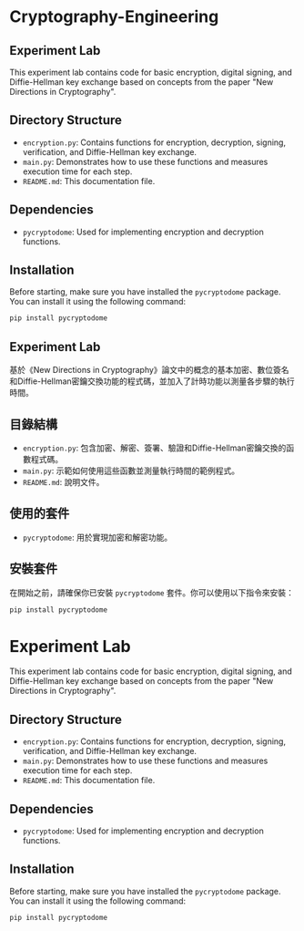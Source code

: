 # Cryptography-Engineering
## Experiment Lab

This experiment lab contains code for basic encryption, digital signing, and Diffie-Hellman key exchange based on concepts from the paper "New Directions in Cryptography".

## Directory Structure

- `encryption.py`: Contains functions for encryption, decryption, signing, verification, and Diffie-Hellman key exchange.
- `main.py`: Demonstrates how to use these functions and measures execution time for each step.
- `README.md`: This documentation file.

## Dependencies

- `pycryptodome`: Used for implementing encryption and decryption functions.

## Installation

Before starting, make sure you have installed the `pycryptodome` package. You can install it using the following command:

```bash
pip install pycryptodome
```


## Experiment Lab

基於《New Directions in Cryptography》論文中的概念的基本加密、數位簽名和Diffie-Hellman密鑰交換功能的程式碼，並加入了計時功能以測量各步驟的執行時間。

## 目錄結構

- `encryption.py`: 包含加密、解密、簽署、驗證和Diffie-Hellman密鑰交換的函數程式碼。
- `main.py`: 示範如何使用這些函數並測量執行時間的範例程式。
- `README.md`: 說明文件。

## 使用的套件

- `pycryptodome`: 用於實現加密和解密功能。

## 安裝套件

在開始之前，請確保你已安裝 `pycryptodome` 套件。你可以使用以下指令來安裝：


```bash
pip install pycryptodome

```
# Experiment Lab

This experiment lab contains code for basic encryption, digital signing, and Diffie-Hellman key exchange based on concepts from the paper "New Directions in Cryptography".

## Directory Structure

- `encryption.py`: Contains functions for encryption, decryption, signing, verification, and Diffie-Hellman key exchange.
- `main.py`: Demonstrates how to use these functions and measures execution time for each step.
- `README.md`: This documentation file.

## Dependencies

- `pycryptodome`: Used for implementing encryption and decryption functions.

## Installation

Before starting, make sure you have installed the `pycryptodome` package. You can install it using the following command:

```bash
pip install pycryptodome
